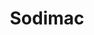 ---
title: "Sodimac"
url: /la-serena/sodimac-avenida-jose-manuel-balmaceda/
shop: hágalo usted mismo
---